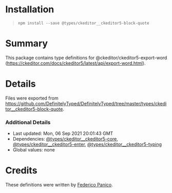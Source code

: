# Installation
> `npm install --save @types/ckeditor__ckeditor5-block-quote`

# Summary
This package contains type definitions for @ckeditor/ckeditor5-export-word (https://ckeditor.com/docs/ckeditor5/latest/api/export-word.html).

# Details
Files were exported from https://github.com/DefinitelyTyped/DefinitelyTyped/tree/master/types/ckeditor__ckeditor5-block-quote.

### Additional Details
 * Last updated: Mon, 06 Sep 2021 20:01:43 GMT
 * Dependencies: [@types/ckeditor__ckeditor5-core](https://npmjs.com/package/@types/ckeditor__ckeditor5-core), [@types/ckeditor__ckeditor5-enter](https://npmjs.com/package/@types/ckeditor__ckeditor5-enter), [@types/ckeditor__ckeditor5-typing](https://npmjs.com/package/@types/ckeditor__ckeditor5-typing)
 * Global values: none

# Credits
These definitions were written by [Federico Panico](https://github.com/fedemp).
